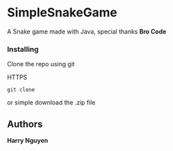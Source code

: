 # SimpleSnakeGame

A Snake game made with Java, special thanks **Bro Code**

### Installing
Clone the repo using git

HTTPS

    git clone 

or simple download the .zip file

## Authors

**Harry Nguyen**
   
